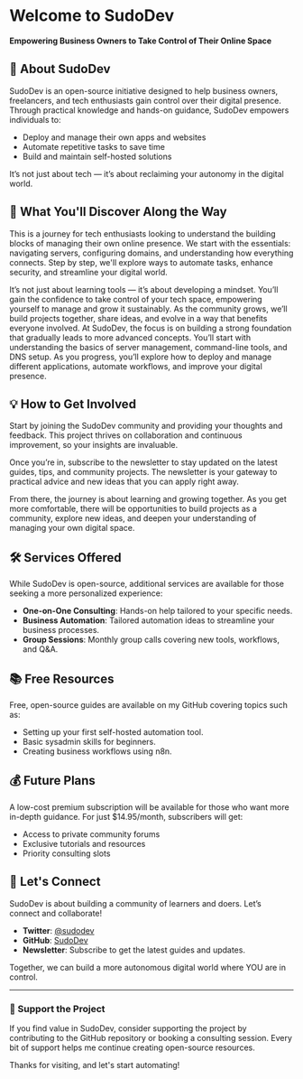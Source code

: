 # Welcome to SudoDev

**Empowering Business Owners to Take Control of Their Online Space**

## 👋 About SudoDev

SudoDev is an open-source initiative designed to help business owners, freelancers, and tech enthusiasts gain control over their digital presence. Through practical knowledge and hands-on guidance, SudoDev empowers individuals to:

- Deploy and manage their own apps and websites
- Automate repetitive tasks to save time
- Build and maintain self-hosted solutions

It’s not just about tech — it’s about reclaiming your autonomy in the digital world.

## 🔧 What You'll Discover Along the Way

This is a journey for tech enthusiasts looking to understand the building blocks of managing their own online presence. We start with the essentials: navigating servers, configuring domains, and understanding how everything connects. Step by step, we'll explore ways to automate tasks, enhance security, and streamline your digital world.

It’s not just about learning tools — it’s about developing a mindset. You’ll gain the confidence to take control of your tech space, empowering yourself to manage and grow it sustainably. As the community grows, we’ll build projects together, share ideas, and evolve in a way that benefits everyone involved.
At SudoDev, the focus is on building a strong foundation that gradually leads to more advanced concepts. You’ll start with understanding the basics of server management, command-line tools, and DNS setup. As you progress, you’ll explore how to deploy and manage different applications, automate workflows, and improve your digital presence.

## 💡 How to Get Involved

Start by joining the SudoDev community and providing your thoughts and feedback. This project thrives on collaboration and continuous improvement, so your insights are invaluable.

Once you’re in, subscribe to the newsletter to stay updated on the latest guides, tips, and community projects. The newsletter is your gateway to practical advice and new ideas that you can apply right away.

From there, the journey is about learning and growing together. As you get more comfortable, there will be opportunities to build projects as a community, explore new ideas, and deepen your understanding of managing your own digital space.

## 🛠️ Services Offered

While SudoDev is open-source, additional services are available for those seeking a more personalized experience:

- **One-on-One Consulting**: Hands-on help tailored to your specific needs.
- **Business Automation**: Tailored automation ideas to streamline your business processes.
- **Group Sessions**: Monthly group calls covering new tools, workflows, and Q&A.

## 📚 Free Resources

Free, open-source guides are available on my GitHub covering topics such as:

- Setting up your first self-hosted automation tool.
- Basic sysadmin skills for beginners.
- Creating business workflows using n8n.

## 💰 Future Plans

A low-cost premium subscription will be available for those who want more in-depth guidance. For just \$14.95/month, subscribers will get:

- Access to private community forums
- Exclusive tutorials and resources
- Priority consulting slots

## 🧩 Let's Connect

SudoDev is about building a community of learners and doers. Let’s connect and collaborate!

- **Twitter**: [@sudodev](https://twitter.com/sudodev)
- **GitHub**: [SudoDev](https://github.com/sudodev)
- **Newsletter**: Subscribe to get the latest guides and updates.

Together, we can build a more autonomous digital world where YOU are in control.

---

### 🤝 Support the Project

If you find value in SudoDev, consider supporting the project by contributing to the GitHub repository or booking a consulting session. Every bit of support helps me continue creating open-source resources.

Thanks for visiting, and let's start automating!

